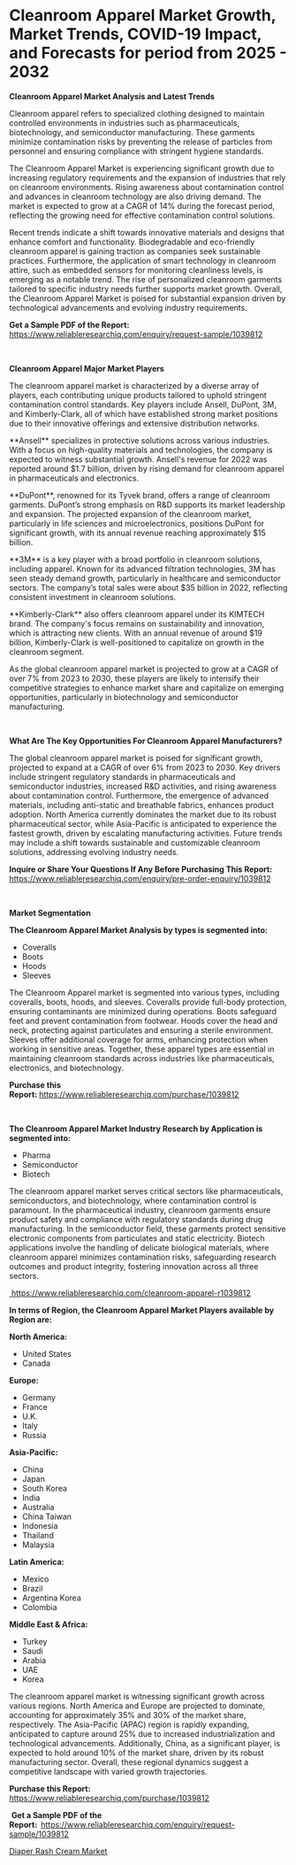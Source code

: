 <p><h1>Cleanroom Apparel Market Growth, Market Trends, COVID-19 Impact, and Forecasts for period from 2025 - 2032</h1></p><p><strong>Cleanroom Apparel Market Analysis and Latest Trends</strong></p>
<p><p>Cleanroom apparel refers to specialized clothing designed to maintain controlled environments in industries such as pharmaceuticals, biotechnology, and semiconductor manufacturing. These garments minimize contamination risks by preventing the release of particles from personnel and ensuring compliance with stringent hygiene standards.</p><p>The Cleanroom Apparel Market is experiencing significant growth due to increasing regulatory requirements and the expansion of industries that rely on cleanroom environments. Rising awareness about contamination control and advances in cleanroom technology are also driving demand. The market is expected to grow at a CAGR of 14% during the forecast period, reflecting the growing need for effective contamination control solutions.</p><p>Recent trends indicate a shift towards innovative materials and designs that enhance comfort and functionality. Biodegradable and eco-friendly cleanroom apparel is gaining traction as companies seek sustainable practices. Furthermore, the application of smart technology in cleanroom attire, such as embedded sensors for monitoring cleanliness levels, is emerging as a notable trend. The rise of personalized cleanroom garments tailored to specific industry needs further supports market growth. Overall, the Cleanroom Apparel Market is poised for substantial expansion driven by technological advancements and evolving industry requirements.</p></p>
<p><strong>Get a Sample PDF of the Report:&nbsp;</strong> <a href="https://www.reliableresearchiq.com/enquiry/request-sample/1039812?utm_campaign=2273&utm_medium=2&utm_source=Github&utm_content=ia&utm_term=05022025&utm_id=cleanroom-apparel">https://www.reliableresearchiq.com/enquiry/request-sample/1039812</a></p>
<p>&nbsp;</p>
<p><strong>Cleanroom Apparel Major Market Players</strong></p>
<p><p>The cleanroom apparel market is characterized by a diverse array of players, each contributing unique products tailored to uphold stringent contamination control standards. Key players include Ansell, DuPont, 3M, and Kimberly-Clark, all of which have established strong market positions due to their innovative offerings and extensive distribution networks.</p><p>**Ansell** specializes in protective solutions across various industries. With a focus on high-quality materials and technologies, the company is expected to witness substantial growth. Ansell's revenue for 2022 was reported around $1.7 billion, driven by rising demand for cleanroom apparel in pharmaceuticals and electronics.</p><p>**DuPont**, renowned for its Tyvek brand, offers a range of cleanroom garments. DuPont’s strong emphasis on R&D supports its market leadership and expansion. The projected expansion of the cleanroom market, particularly in life sciences and microelectronics, positions DuPont for significant growth, with its annual revenue reaching approximately $15 billion.</p><p>**3M** is a key player with a broad portfolio in cleanroom solutions, including apparel. Known for its advanced filtration technologies, 3M has seen steady demand growth, particularly in healthcare and semiconductor sectors. The company’s total sales were about $35 billion in 2022, reflecting consistent investment in cleanroom solutions.</p><p>**Kimberly-Clark** also offers cleanroom apparel under its KIMTECH brand. The company's focus remains on sustainability and innovation, which is attracting new clients. With an annual revenue of around $19 billion, Kimberly-Clark is well-positioned to capitalize on growth in the cleanroom segment.</p><p>As the global cleanroom apparel market is projected to grow at a CAGR of over 7% from 2023 to 2030, these players are likely to intensify their competitive strategies to enhance market share and capitalize on emerging opportunities, particularly in biotechnology and semiconductor manufacturing.</p></p>
<p>&nbsp;</p>
<p><strong>What Are The Key Opportunities For Cleanroom Apparel Manufacturers?</strong></p>
<p><p>The global cleanroom apparel market is poised for significant growth, projected to expand at a CAGR of over 6% from 2023 to 2030. Key drivers include stringent regulatory standards in pharmaceuticals and semiconductor industries, increased R&D activities, and rising awareness about contamination control. Furthermore, the emergence of advanced materials, including anti-static and breathable fabrics, enhances product adoption. North America currently dominates the market due to its robust pharmaceutical sector, while Asia-Pacific is anticipated to experience the fastest growth, driven by escalating manufacturing activities. Future trends may include a shift towards sustainable and customizable cleanroom solutions, addressing evolving industry needs.</p></p>
<p><strong>Inquire or Share Your Questions If Any Before Purchasing This Report:</strong> <a href="https://www.reliableresearchiq.com/enquiry/pre-order-enquiry/1039812?utm_campaign=2273&utm_medium=2&utm_source=Github&utm_content=ia&utm_term=05022025&utm_id=cleanroom-apparel">https://www.reliableresearchiq.com/enquiry/pre-order-enquiry/1039812</a></p>
<p>&nbsp;</p>
<p><strong>Market Segmentation</strong></p>
<p><strong>The Cleanroom Apparel Market Analysis by types is segmented into:</strong></p>
<p><ul><li>Coveralls</li><li>Boots</li><li>Hoods</li><li>Sleeves</li></ul></p>
<p><p>The Cleanroom Apparel market is segmented into various types, including coveralls, boots, hoods, and sleeves. Coveralls provide full-body protection, ensuring contaminants are minimized during operations. Boots safeguard feet and prevent contamination from footwear. Hoods cover the head and neck, protecting against particulates and ensuring a sterile environment. Sleeves offer additional coverage for arms, enhancing protection when working in sensitive areas. Together, these apparel types are essential in maintaining cleanroom standards across industries like pharmaceuticals, electronics, and biotechnology.</p></p>
<p><strong>Purchase this Report:&nbsp;</strong><a href="https://www.reliableresearchiq.com/purchase/1039812?utm_campaign=2273&utm_medium=2&utm_source=Github&utm_content=ia&utm_term=05022025&utm_id=cleanroom-apparel">https://www.reliableresearchiq.com/purchase/1039812</a></p>
<p>&nbsp;</p>
<p><strong>The Cleanroom Apparel Market Industry Research by Application is segmented into:</strong></p>
<p><ul><li>Pharma</li><li>Semiconductor</li><li>Biotech</li></ul></p>
<p><p>The cleanroom apparel market serves critical sectors like pharmaceuticals, semiconductors, and biotechnology, where contamination control is paramount. In the pharmaceutical industry, cleanroom garments ensure product safety and compliance with regulatory standards during drug manufacturing. In the semiconductor field, these garments protect sensitive electronic components from particulates and static electricity. Biotech applications involve the handling of delicate biological materials, where cleanroom apparel minimizes contamination risks, safeguarding research outcomes and product integrity, fostering innovation across all three sectors.</p></p>
<p><a href="https://www.reliableresearchiq.com/cleanroom-apparel-r1039812?utm_campaign=2273&utm_medium=2&utm_source=Github&utm_content=ia&utm_term=05022025&utm_id=cleanroom-apparel">&nbsp;https://www.reliableresearchiq.com/cleanroom-apparel-r1039812</a></p>
<p><strong>In terms of Region, the Cleanroom Apparel Market Players available by Region are:</strong></p>
<p>
    <p> <strong> North America: </strong>
        <ul>
            <li>United States</li>
            <li>Canada</li>
        </ul>
        </p> 
    <p> <strong> Europe: </strong>
        <ul>
            <li>Germany</li>
            <li>France</li>
            <li>U.K.</li>
            <li>Italy</li>
            <li>Russia</li>
        </ul>
        </p> 
    <p> <strong> Asia-Pacific: </strong>
        <ul>
            <li>China</li>
            <li>Japan</li>
            <li>South Korea</li>
            <li>India</li>
            <li>Australia</li>
            <li>China Taiwan</li>
            <li>Indonesia</li>
            <li>Thailand</li>
            <li>Malaysia</li>
        </ul>
        </p> 
    <p> <strong> Latin America: </strong>
        <ul>
            <li>Mexico</li>
            <li>Brazil</li>
            <li>Argentina Korea</li>
            <li>Colombia</li>
        </ul>
        </p> 
    <p> <strong> Middle East & Africa: </strong>
        <ul>
            <li>Turkey</li>
            <li>Saudi</li>
            <li>Arabia</li>
            <li>UAE</li>
            <li>Korea</li>
        </ul>
    </p>
    </p>
<p><p>The cleanroom apparel market is witnessing significant growth across various regions. North America and Europe are projected to dominate, accounting for approximately 35% and 30% of the market share, respectively. The Asia-Pacific (APAC) region is rapidly expanding, anticipated to capture around 25% due to increased industrialization and technological advancements. Additionally, China, as a significant player, is expected to hold around 10% of the market share, driven by its robust manufacturing sector. Overall, these regional dynamics suggest a competitive landscape with varied growth trajectories.</p></p>
<p><strong>Purchase this Report: </strong><a href="https://www.reliableresearchiq.com/purchase/1039812?utm_campaign=2273&utm_medium=2&utm_source=Github&utm_content=ia&utm_term=05022025&utm_id=cleanroom-apparel">https://www.reliableresearchiq.com/purchase/1039812</a></p>
<p>&nbsp;<strong>Get a Sample PDF of the Report:&nbsp;&nbsp;</strong><a href="https://www.reliableresearchiq.com/enquiry/request-sample/1039812?utm_campaign=2273&utm_medium=2&utm_source=Github&utm_content=ia&utm_term=05022025&utm_id=cleanroom-apparel">https://www.reliableresearchiq.com/enquiry/request-sample/1039812</a></p>
<p><strong></strong></p>
<p><p><a href="https://github.com/jeastefanowicz7816/Market-Research-Report-List-1/blob/main/diaper-rash-cream-market.md?utm_campaign=2273&utm_medium=2&utm_source=Github&utm_content=ia&utm_term=05022025&utm_id=cleanroom-apparel">Diaper Rash Cream Market</a></p></p>